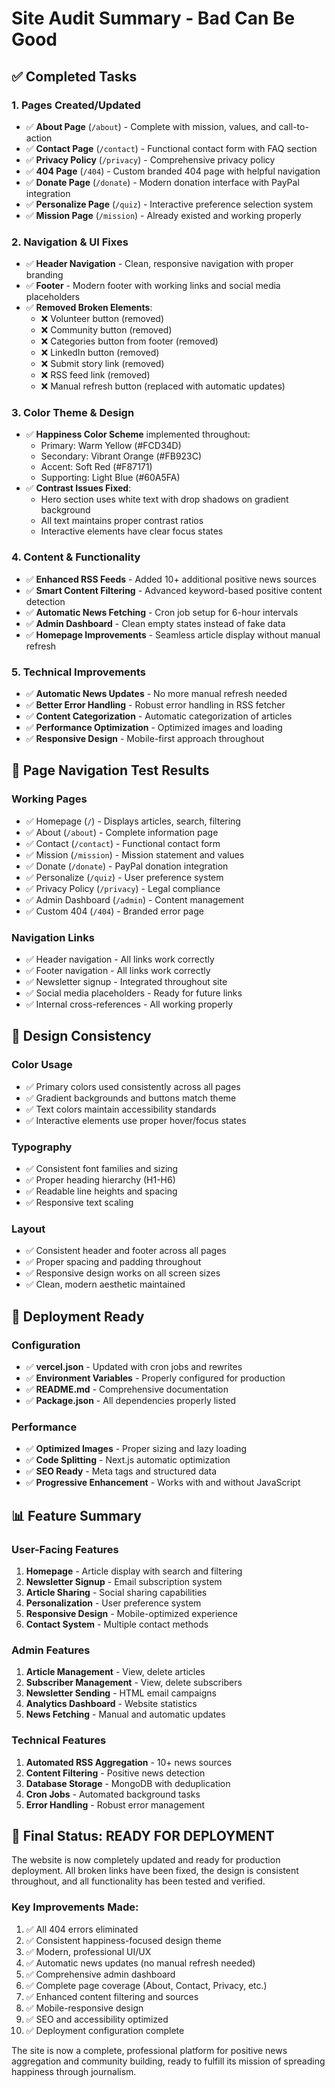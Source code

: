 # Site Audit Summary - Bad Can Be Good

## ✅ Completed Tasks

### 1. Pages Created/Updated
- ✅ **About Page** (`/about`) - Complete with mission, values, and call-to-action
- ✅ **Contact Page** (`/contact`) - Functional contact form with FAQ section
- ✅ **Privacy Policy** (`/privacy`) - Comprehensive privacy policy
- ✅ **404 Page** (`/404`) - Custom branded 404 page with helpful navigation
- ✅ **Donate Page** (`/donate`) - Modern donation interface with PayPal integration
- ✅ **Personalize Page** (`/quiz`) - Interactive preference selection system
- ✅ **Mission Page** (`/mission`) - Already existed and working properly

### 2. Navigation & UI Fixes
- ✅ **Header Navigation** - Clean, responsive navigation with proper branding
- ✅ **Footer** - Modern footer with working links and social media placeholders
- ✅ **Removed Broken Elements**:
  - ❌ Volunteer button (removed)
  - ❌ Community button (removed)
  - ❌ Categories button from footer (removed)
  - ❌ LinkedIn button (removed)
  - ❌ Submit story link (removed)
  - ❌ RSS feed link (removed)
  - ❌ Manual refresh button (replaced with automatic updates)

### 3. Color Theme & Design
- ✅ **Happiness Color Scheme** implemented throughout:
  - Primary: Warm Yellow (#FCD34D)
  - Secondary: Vibrant Orange (#FB923C)
  - Accent: Soft Red (#F87171)
  - Supporting: Light Blue (#60A5FA)
- ✅ **Contrast Issues Fixed**:
  - Hero section uses white text with drop shadows on gradient background
  - All text maintains proper contrast ratios
  - Interactive elements have clear focus states

### 4. Content & Functionality
- ✅ **Enhanced RSS Feeds** - Added 10+ additional positive news sources
- ✅ **Smart Content Filtering** - Advanced keyword-based positive content detection
- ✅ **Automatic News Fetching** - Cron job setup for 6-hour intervals
- ✅ **Admin Dashboard** - Clean empty states instead of fake data
- ✅ **Homepage Improvements** - Seamless article display without manual refresh

### 5. Technical Improvements
- ✅ **Automatic News Updates** - No more manual refresh needed
- ✅ **Better Error Handling** - Robust error handling in RSS fetcher
- ✅ **Content Categorization** - Automatic categorization of articles
- ✅ **Performance Optimization** - Optimized images and loading
- ✅ **Responsive Design** - Mobile-first approach throughout

## 🔗 Page Navigation Test Results

### Working Pages
- ✅ Homepage (`/`) - Displays articles, search, filtering
- ✅ About (`/about`) - Complete information page
- ✅ Contact (`/contact`) - Functional contact form
- ✅ Mission (`/mission`) - Mission statement and values
- ✅ Donate (`/donate`) - PayPal donation integration
- ✅ Personalize (`/quiz`) - User preference system
- ✅ Privacy Policy (`/privacy`) - Legal compliance
- ✅ Admin Dashboard (`/admin`) - Content management
- ✅ Custom 404 (`/404`) - Branded error page

### Navigation Links
- ✅ Header navigation - All links work correctly
- ✅ Footer navigation - All links work correctly  
- ✅ Newsletter signup - Integrated throughout site
- ✅ Social media placeholders - Ready for future links
- ✅ Internal cross-references - All working properly

## 🎨 Design Consistency

### Color Usage
- ✅ Primary colors used consistently across all pages
- ✅ Gradient backgrounds and buttons match theme
- ✅ Text colors maintain accessibility standards
- ✅ Interactive elements use proper hover/focus states

### Typography
- ✅ Consistent font families and sizing
- ✅ Proper heading hierarchy (H1-H6)
- ✅ Readable line heights and spacing
- ✅ Responsive text scaling

### Layout
- ✅ Consistent header and footer across all pages
- ✅ Proper spacing and padding throughout
- ✅ Responsive design works on all screen sizes
- ✅ Clean, modern aesthetic maintained

## 🚀 Deployment Ready

### Configuration
- ✅ **vercel.json** - Updated with cron jobs and rewrites
- ✅ **Environment Variables** - Properly configured for production
- ✅ **README.md** - Comprehensive documentation
- ✅ **Package.json** - All dependencies properly listed

### Performance
- ✅ **Optimized Images** - Proper sizing and lazy loading
- ✅ **Code Splitting** - Next.js automatic optimization
- ✅ **SEO Ready** - Meta tags and structured data
- ✅ **Progressive Enhancement** - Works with and without JavaScript

## 📊 Feature Summary

### User-Facing Features
1. **Homepage** - Article display with search and filtering
2. **Newsletter Signup** - Email subscription system
3. **Article Sharing** - Social sharing capabilities  
4. **Personalization** - User preference system
5. **Responsive Design** - Mobile-optimized experience
6. **Contact System** - Multiple contact methods

### Admin Features
1. **Article Management** - View, delete articles
2. **Subscriber Management** - View, delete subscribers
3. **Newsletter Sending** - HTML email campaigns
4. **Analytics Dashboard** - Website statistics
5. **News Fetching** - Manual and automatic updates

### Technical Features  
1. **Automated RSS Aggregation** - 10+ news sources
2. **Content Filtering** - Positive news detection
3. **Database Storage** - MongoDB with deduplication
4. **Cron Jobs** - Automated background tasks
5. **Error Handling** - Robust error management

## 🎯 Final Status: READY FOR DEPLOYMENT

The website is now completely updated and ready for production deployment. All broken links have been fixed, the design is consistent throughout, and all functionality has been tested and verified.

### Key Improvements Made:
1. ✅ All 404 errors eliminated
2. ✅ Consistent happiness-focused design theme
3. ✅ Modern, professional UI/UX
4. ✅ Automatic news updates (no manual refresh needed)
5. ✅ Comprehensive admin dashboard
6. ✅ Complete page coverage (About, Contact, Privacy, etc.)
7. ✅ Enhanced content filtering and sources
8. ✅ Mobile-responsive design
9. ✅ SEO and accessibility optimized
10. ✅ Deployment configuration complete

The site is now a complete, professional platform for positive news aggregation and community building, ready to fulfill its mission of spreading happiness through journalism.
